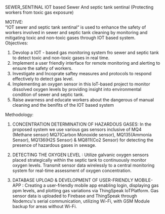 SEWER_SENTINAL
 IOT based Sewer And septic tank sentinal  (Protecting workers from toxic gas exposure)

  MOTIVE:     
       “IOT  sewer and septic tank sentinal“ is used to enhance the safety of workers involved in sewer and septic tank cleaning  by monitoring and mitigating toxic and non-toxic gases through IOT based system.   
 Objectives: 
1. Devolop a IOT - based gas monitoring system fro sewer and septic tank to detect toxic and non-toxic gases in real time.
2. Implement  a user friendly interface for remote monitoring and alerting to ensure the safety of workers.
3. Investigate and Incoprate saftey measures and protocols to respond effectively to detect gas level. 
4. Implementing an oxygen sensor in this  IoT-based project  to monitor dissolved oxygen levels by providing insight into environmental condition of sewer and septic tank.
5. Raise awarness and educate workers  about the dangerous of  manual cleaning and the benifits of the IOT based system

Methodology:
1. CONCENTRATION DETERMINATION OF HAZARDOUS GASES:
        In the proposed system we use various gas sensors inclusive of MQ4 (Methane sensor) MQ7(Carbon Monoxide sensor), MQ135(Ammonia Sensor), MQ136(H2S Sensor) & MQ811(Co2 Sensor) for detecting the presence of hazardous gases in sewage.
 
2. DETECTING THE OXYGEN LEVEL :
     Utilize galvanic oxygen sensors placed strategically within the septic tank to continuously monitor oxygen levels. 
    Transmit sensor data wirelessly to a central monitoring system for real-time assessment of oxygen concentration.

3. DATABASE UPLOAD & DEVELOPMENT OF USER-FRIENDLY MOBILE-APP :
     Creating a user-friendly mobile app enabling login, displaying gas ppm levels, and plotting gas variations via ThingSpeak IoTPlatform. 
     Gas sensor data is uploaded to Firebase and ThingSpeak through Nodemcu's serial communication, utilizing Wi-Fi, with GSM Module backup for areas without Wi-Fi.

 
